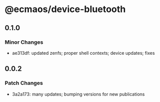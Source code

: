 # @ecmaos/device-bluetooth

## 0.1.0

### Minor Changes

- ae313df: updated zenfs; proper shell contexts; device updates; fixes

## 0.0.2

### Patch Changes

- 3a2a173: many updates; bumping versions for new publications
